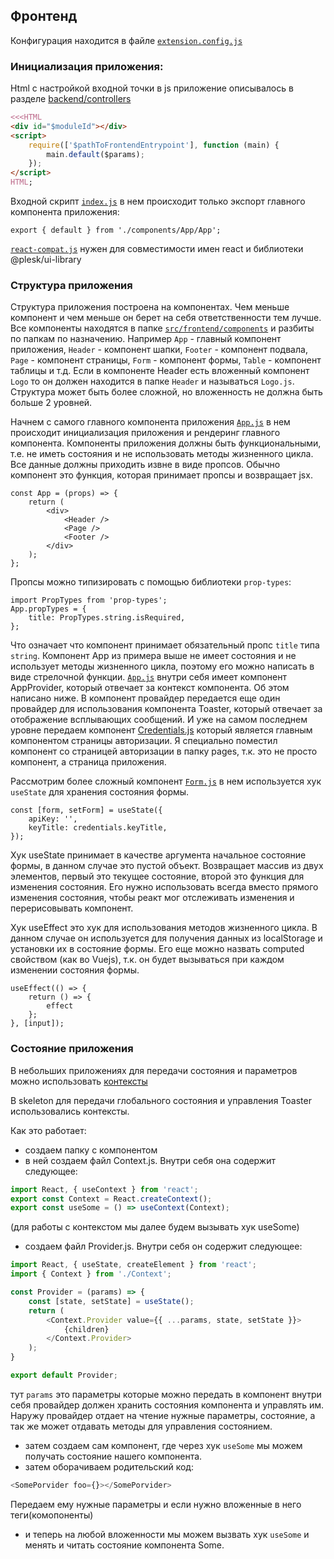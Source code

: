 
## Фронтенд

Конфигурация находится в файле [`extension.config.js`](../../extension.config.js)

### Инициализация приложения:
Html с настройкой входной точки в js приложение описывалось в разделе [backend/controllers](../backend/CONTROLLERS.md)

```php
<<<HTML
<div id="$moduleId"></div>
<script>
    require(['$pathToFrontendEntrypoint'], function (main) {
        main.default($params);
    });
</script>
HTML;
```

Входной скрипт [`index.js`](../../src/frontend/index.js) в нем происходит только экспорт главного компонента приложения:
```JS
export { default } from './components/App/App';
```

[`react-compat.js`](../../src/frontend/react-compat.js) нужен для совместимости имен react и библиотеки @plesk/ui-library

### Структура приложения
Структура приложения построена на компонентах. Чем меньше компонент и чем меньше он берет на себя ответственности тем лучше.
Все компоненты находятся в папке [`src/frontend/components`](../../src/frontend/components) и разбиты по папкам по назначению.
Например `App` - главный компонент приложения, `Header` - компонент шапки, `Footer` - компонент подвала, `Page` - компонент страницы, `Form` - компонент формы, `Table` - компонент таблицы и т.д.
Если в компоненте Header есть вложенный компонент `Logo` то он должен находится в папке `Header` и называться `Logo.js`. Структура может быть более сложной, но вложенность не должна быть больше 2 уровней.

Начнем с самого главного компонента приложения [`App.js`](../../src/frontend/components/App/App.js) в нем происходит инициализация приложения и рендеринг главного компонента.
Компоненты приложения должны быть функциональными, т.е. не иметь состояния и не использовать методы жизненного цикла. Все данные должны приходить извне в виде пропсов.
Обычно компонент это функция, которая принимает пропсы и возвращает jsx.
```JS
const App = (props) => {
    return (
        <div>
            <Header />
            <Page />
            <Footer />
        </div>
    );
};
```
Пропсы можно типизировать с помощью библиотеки `prop-types`:
```JS
import PropTypes from 'prop-types';
App.propTypes = {
    title: PropTypes.string.isRequired,
};
```
Что означает что компонент принимает обязательный пропс `title` типа `string`.
Компонент App из примера выше не имеет состояния и не использует методы жизненного цикла, поэтому его можно написать в виде стрелочной функции.
[`App.js`](../../src/frontend/components/App/App.js) внутри себя имеет компонент AppProvider, который отвечает за контекст компонента. Об этом написано ниже.
В компонент провайдер передается еще один провайдер для использования компонента Toaster, который отвечает за отображение всплывающих сообщений.
И уже на самом последнем уровне передаем компонент [Credentials.js](../../src/frontend/pages/Credentials.js) который является главным компонентом страницы авторизации.
Я специально поместил компонент со страницей авторизации в папку pages, т.к. это не просто компонент, а страница приложения.

Рассмотрим более сложный компонент [`Form.js`](../../src/frontend/components/Form/Form.js) в нем используется хук `useState` для хранения состояния формы.
```JS
const [form, setForm] = useState({
    apiKey: '',
    keyTitle: credentials.keyTitle,
});
```
Хук useState принимает в качестве аргумента начальное состояние формы, в данном случае это пустой объект. Возвращает массив из двух элементов, первый это текущее состояние, второй это функция для изменения состояния. Его нужно использовать всегда вместо прямого изменения состояния, чтобы реакт мог отслеживать изменения и перерисовывать компонент.

Хук useEffect это хук для использования методов жизненного цикла. В данном случае он используется для получения данных из localStorage и установки их в состояние формы. Его еще можно назвать computed свойством (как во Vuejs), т.к. он будет вызываться при каждом изменении состояния формы.
```JS
useEffect(() => {
    return () => {
        effect
    };
}, [input]);
```

### Состояние приложения
В небольших приложениях для передачи состояния и параметров можно использовать [контексты](https://reactjs.org/docs/context.html)

В skeleton для передачи глобального состояния и управления Toaster использовались контексты.

Как это работает:
- создаем папку с компонентом
- в ней создаем файл Context.js. Внутри себя она содержит следующее:
```js
import React, { useContext } from 'react';
export const Context = React.createContext();
export const useSome = () => useContext(Context);
```
(для работы с контекстом мы далее будем вызывать хук useSome)
- создаем файл Provider.js. Внутри себя он содержит следующее:
```js
import React, { useState, createElement } from 'react';
import { Context } from './Context';

const Provider = (params) => {
    const [state, setState] = useState();
    return (
        <Context.Provider value={{ ...params, state, setState }}>
            {children}
        </Context.Provider>
    );
}

export default Provider;
```
тут `params` это параметры которые можно передать в компонент
внутри себя провайдер должен хранить состояния компонента и управлять им. 
Наружу провайдер отдает на чтение нужные параметры, состояние, а так же может отдавать методы для управления состоянием. 
- затем создаем сам компонент, где через хук `useSome`  мы можем получать состояние нашего компонента.
- затем оборачиваем родительский код:
```js
<SomePorvider foo={}></SomePorvider>
```
Передаем ему нужные параметры и если нужно вложенные в него теги(комопоненты)
- и теперь на любой вложенности мы можем вызвать хук `useSome` и менять и читать состояние компонента Some.
